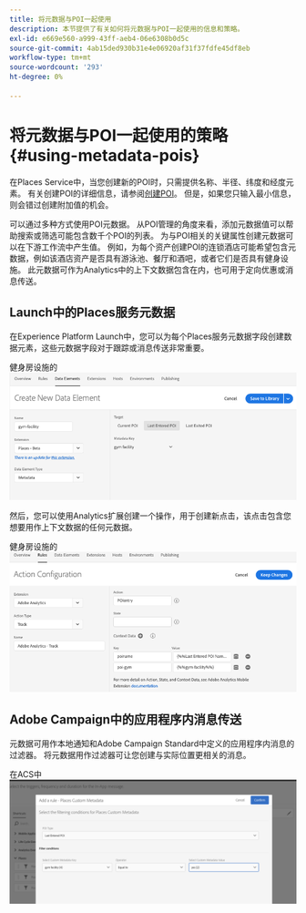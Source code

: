 ```yaml
---
title: 将元数据与POI一起使用
description: 本节提供了有关如何将元数据与POI一起使用的信息和策略。
exl-id: e669e560-a999-43ff-aeb4-06e6308b0d5c
source-git-commit: 4ab15ded930b31e4e06920af31f37fdfe45df8eb
workflow-type: tm+mt
source-wordcount: '293'
ht-degree: 0%

---
```


# 将元数据与POI一起使用的策略 {#using-metadata-pois}

在Places Service中，当您创建新的POI时，只需提供名称、半径、纬度和经度元素。 有关创建POI的详细信息，请参阅[创建POI](/help/poi-mgmt-ui/create-a-poi-ui.md)。 但是，如果您只输入最小信息，则会错过创建附加值的机会。

可以通过多种方式使用POI元数据。 从POI管理的角度来看，添加元数据值可以帮助搜索或筛选可能包含数千个POI的列表。 为与POI相关的关键属性创建元数据可以在下游工作流中产生值。 例如，为每个资产创建POI的连锁酒店可能希望包含元数据，例如该酒店资产是否具有游泳池、餐厅和酒吧，或者它们是否具有健身设施。 此元数据可作为Analytics中的上下文数据包含在内，也可用于定向优惠或消息传送。

## Launch中的Places服务元数据

在Experience Platform Launch中，您可以为每个Places服务元数据字段创建数据元素，这些元数据字段对于跟踪或消息传送非常重要。

健身房设施的![数据元素](/help/assets/gymfacility.png)

然后，您可以使用Analytics扩展创建一个操作，用于创建新点击，该点击包含您想要用作上下文数据的任何元数据。

健身房设施的![操作](/help/assets/Analytics-gym.png)

## Adobe Campaign中的应用程序内消息传送

元数据可用作本地通知和Adobe Campaign Standard中定义的应用程序内消息的过滤器。 将元数据用作过滤器可让您创建与实际位置更相关的消息。

在ACS中![过滤本地通知和应用程序内消息](/help/assets/ACS_gym_metadata.png)
